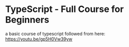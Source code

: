 # TypeScript - Full Course for Beginners

a basic course of typescript followed from here: https://youtu.be/gp5H0Vw39yw

